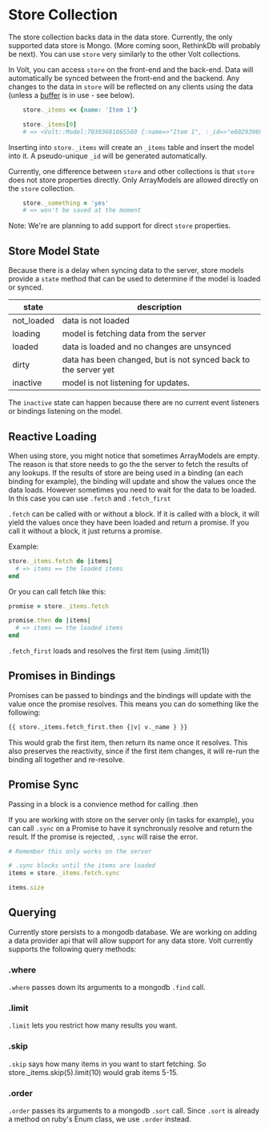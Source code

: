 # Store Collection

The store collection backs data in the data store.  Currently, the only supported data store is Mongo. (More coming soon, RethinkDb will probably be next).  You can use ```store``` very similarly to the other Volt collections.

In Volt, you can access ```store``` on the front-end and the back-end.  Data will automatically be synced between the front-end and the backend.  Any changes to the data in ```store``` will be reflected on any clients using the data (unless a [buffer](#buffers) is in use - see below).

```ruby
    store._items << {name: 'Item 1'}

    store._items[0]
    # => <Volt::Model:70303681865560 {:name=>"Item 1", :_id=>"e6029396916ed3a4fde84605"}>
```

Inserting into ```store._items``` will create an ```_items``` table and insert the model into it.  A pseudo-unique ```_id``` will be generated automatically.

Currently, one difference between ```store``` and other collections is that ```store``` does not store properties directly.  Only ArrayModels are allowed directly on the ```store``` collection.

```ruby
    store._something = 'yes'
    # => won't be saved at the moment
```

Note: We're are planning to add support for direct ```store``` properties.

## Store Model State

Because there is a delay when syncing data to the server, store models provide a ```state``` method that can be used to determine if the model is loaded or synced.


| state       | description                                                  |
|-------------|--------------------------------------------------------------|
| not_loaded  | data is not loaded                                           |
| loading     | model is fetching data from the server                       |
| loaded      | data is loaded and no changes are unsynced                   |
| dirty       | data has been changed, but is not synced back to the server yet |
| inactive    | model is not listening for updates.                          |

The ```inactive``` state can happen because there are no current event listeners or bindings listening on the model.

## Reactive Loading

When using store, you might notice that sometimes ArrayModels are empty.  The reason is that store needs to go the the server to fetch the results of any lookups.  If the results of store are being used in a binding (an each binding for example), the binding will update and show the values once the data loads.  However sometimes you need to wait for the data to be loaded.  In this case you can use ```.fetch``` and ```.fetch_first```

```.fetch``` can be called with or without a block.  If it is called with a block, it will yield the values once they have been loaded and return a promise.  If you call it without a block, it just returns a promise.

Example:

```ruby
store._items.fetch do |items|
  # => items == the loaded items
end
```

Or you can call fetch like this:

```ruby
promise = store._items.fetch

promise.then do |items|
  # => items == the loaded items
end
```

```.fetch_first``` loads and resolves the first item (using .limit(1))

## Promises in Bindings

Promises can be passed to bindings and the bindings will update with the value once the promise resolves.  This means you can do something like the following:

```html
{{ store._items.fetch_first.then {|v| v._name } }}
```

This would grab the first item, then return its name once it resolves.  This also preserves the reactivity, since if the first item changes, it will re-run the binding all together and re-resolve.

## Promise Sync

Passing in a block is a convience method for calling .then

If you are working with store on the server only (in tasks for example), you can call ```.sync``` on a Promise to have it synchronusly resolve and return the result.  If the promise is rejected, ```.sync``` will raise the error.

```ruby
# Remember this only works on the server

# .sync blocks until the items are loaded
items = store._items.fetch.sync

items.size
```

## Querying

Currently store persists to a mongodb database.  We are working on adding a data provider api that will allow support for any data store.  Volt currently supports the following query methods:

### .where

```.where``` passes down its arguments to a mongodb ```.find``` call.

### .limit

```.limit``` lets you restrict how many results you want.

### .skip

```.skip``` says how many items in you want to start fetching.  So store._items.skip(5).limit(10) would grab items 5-15.

### .order

```.order``` passes its arguments to a mongodb ```.sort``` call.  Since ```.sort``` is already a method on ruby's Enum class, we use ```.order``` instead.


